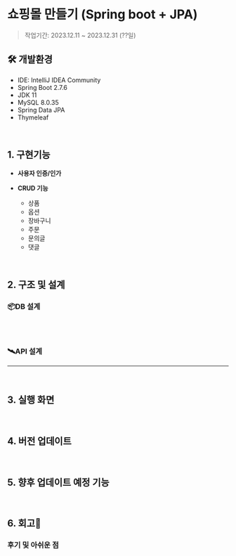 쇼핑몰 만들기 (Spring boot + JPA)
=

>작업기간: 2023.12.11 ~ 2023.12.31 (??일) <br>

## 🛠️ 개발환경
- IDE: IntelliJ IDEA Community
- Spring Boot 2.7.6
- JDK 11
- MySQL 8.0.35
- Spring Data JPA
- Thymeleaf

<br>

## 1. 구현기능

- **사용자 인증/인가**

- **CRUD 기능**
    - 상품
    - 옵션
    - 장바구니 
    - 주문
    - 문의글
    - 댓글

<br>

## 2. 구조 및 설계
### 📦DB 설계


<br><br>

### 🛰️API 설계

---


<br>

## 3. 실행 화면


<br>

## 4. 버전 업데이트

<br>

## 5. 향후 업데이트 예정 기능

<br> 

 
## 6. 회고📝
### 후기 및 아쉬운 점


